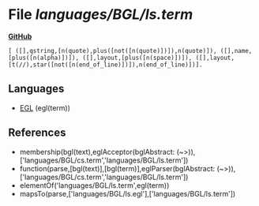 # File _languages/BGL/ls.term_
**[GitHub](https://github.com/softlang/yas/blob/master/languages/BGL/ls.term)**
```
[ ([],qstring,[n(quote),plus([not([n(quote)])]),n(quote)]), ([],name,[plus([n(alpha)])]), ([],layout,[plus([n(space)])]), ([],layout,[t(//),star([not([n(end_of_line)])]),n(end_of_line)])].
```

## Languages
* [EGL](../languages/EGL.md) (egl(term))

## References
* membership(bgl(text),eglAcceptor(bglAbstract: (~>)),['languages/BGL/cs.term','languages/BGL/ls.term'])
* function(parse,[bgl(text)],[bgl(term)],eglParser(bglAbstract: (~>)),['languages/BGL/cs.term','languages/BGL/ls.term'])
* elementOf('languages/BGL/ls.term',egl(term))
* mapsTo(parse,['languages/BGL/ls.egl'],['languages/BGL/ls.term'])
